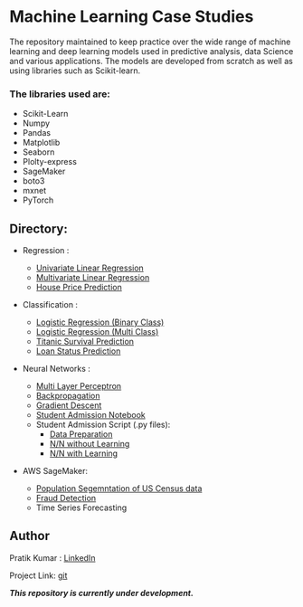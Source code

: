 # Machine Learning Case Studies

The repository maintained to keep practice over the wide range of machine learning and deep learning models used in predictive analysis, data Science and various applications. The models are developed from scratch as well as using libraries  such as Scikit-learn.

### The libraries used are:
  - Scikit-Learn
  - Numpy
  - Pandas
  - Matplotlib
  - Seaborn
  - Plolty-express
  - SageMaker
  - boto3
  - mxnet
  - PyTorch
  
 ## Directory:
  - Regression :
    - <a href="https://github.com/pr2tik1/ml_models/blob/master/regressor/linear_reg_one_var.ipynb">Univariate Linear Regression</a><br/>
    - <a href="https://github.com/pr2tik1/ml_models/blob/master/regressor/linear_reg_multi.ipynb">Multivariate Linear Regression</a><br/>
    - <a href="https://github.com/pr2tik1/ml_models/blob/master/regressor/houseprice_predicion.ipynb">House Price Prediction</a><br/>
    
  - Classification :
    - <a href="https://github.com/pr2tik1/ml_models/blob/master/classifier/logistic_binary_class.ipynb">Logistic Regression (Binary Class)</a><br/>
    - <a href="https://github.com/pr2tik1/ml_models/blob/master/classifier/logistic_multi_class.ipynb">Logistic Regression (Multi Class)</a><br/>
    - <a href="https://github.com/pr2tik1/ml_models/blob/master/classifier/titanic-eda.ipynb">Titanic Survival Prediction</a><br/>
    - <a href="https://github.com/pr2tik1/ml_models/blob/master/classifier/Loan-status.ipynb">Loan Status Prediction</a><br/>

 - Neural Networks : 
   - <a href="https://github.com/pr2tik1/ml_models/blob/master/neural-nets/mlp_example.py">Multi Layer Perceptron</a><br/>
   - <a href="https://github.com/pr2tik1/ml_models/blob/master/neural-nets/backprop_example.py">Backpropagation</a><br/>
   - <a href="https://github.com/pr2tik1/ml_models/blob/master/neural-nets/gradient_example.py">Gradient Descent</a><br/>
   - <a href="https://github.com/pr2tik1/ml_models/blob/master/neural-nets/StudentAdmissions.ipynb">Student Admission Notebook</a><br/>
   - Student Admission Script (.py files):
      - <a href="https://github.com/pr2tik1/ml_models/blob/master/neural-nets/data_prep.py">Data Preparation</a><br/>
      - <a href="https://github.com/pr2tik1/ml_models/blob/master/neural-nets/nn_admit.py">N/N without Learning</a><br/>
      - <a href="https://github.com/pr2tik1/ml_models/blob/master/neural-nets/nn_admit_backprop.py">N/N with Learning</a><br/>
    
  - AWS SageMaker:
    - [Population Segemntation of US Census data](https://github.com/pr2tik1/ml-case-studies/blob/master/sagemaker/Pop_Segmentation.ipynb)
    - [Fraud Detection](https://github.com/pr2tik1/ml-case-studies/blob/master/sagemaker/fraud-detection.ipynb)
    - Time Series Forecasting
  
 

## Author

Pratik Kumar : [LinkedIn](https://www.linkedin.com/in/pratik-kumar98/) 

Project Link: [git](https://github.com/pr2tik1/)
  
 ***This repository is currently under development.***
 

